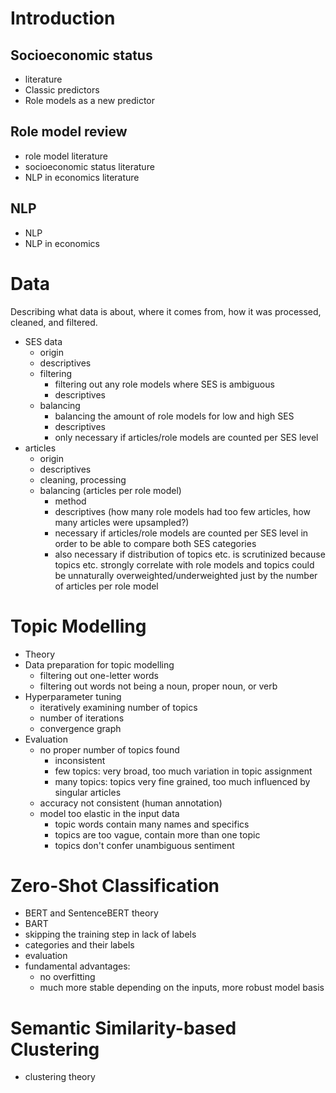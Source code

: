 # Introduction
## Socioeconomic status
- literature
- Classic predictors
- Role models as a new predictor

## Role model review
- role model literature
- socioeconomic status literature
- NLP in economics literature

## NLP
- NLP
- NLP in economics


# Data
Describing what data is about, where it comes from, how it was processed, cleaned, and filtered.
- SES data
    - origin
    - descriptives
    - filtering
        - filtering out any role models where SES is ambiguous
        - descriptives
    - balancing
        - balancing the amount of role models for low and high SES
        - descriptives
        - only necessary if articles/role models are counted per SES level
- articles
    - origin
    - descriptives
    - cleaning, processing
    - balancing (articles per role model)
        - method
        - descriptives (how many role models had too few articles, how many articles were upsampled?)
        - necessary if articles/role models are counted per SES level in order to be able to compare both SES categories
        - also necessary if distribution of topics etc. is scrutinized because topics etc. strongly correlate with role models and topics could be unnaturally overweighted/underweighted just by the number of articles per role model


# Topic Modelling
- Theory
- Data preparation for topic modelling
    - filtering out one-letter words
    - filtering out words not being a noun, proper noun, or verb
- Hyperparameter tuning
    - iteratively examining number of topics
    - number of iterations
    - convergence graph
- Evaluation
    - no proper number of topics found
        - inconsistent
        - few topics: very broad, too much variation in topic assignment
        - many topics: topics very fine grained, too much influenced by singular articles
    - accuracy not consistent (human annotation)
    - model too elastic in the input data
        - topic words contain many names and specifics
        - topics are too vague, contain more than one topic
        - topics don't confer unambiguous sentiment

# Zero-Shot Classification
- BERT and SentenceBERT theory
- BART
- skipping the training step in lack of labels
- categories and their labels
- evaluation
- fundamental advantages:
    - no overfitting
    - much more stable depending on the inputs, more robust model basis


# Semantic Similarity-based Clustering
- clustering theory